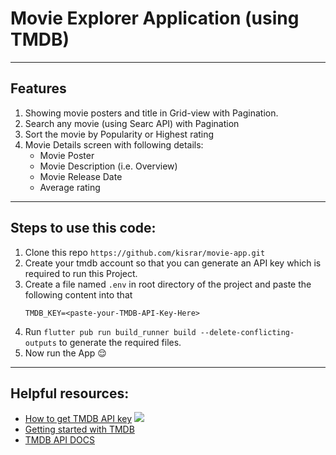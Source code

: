 # Movie Explorer Application (using TMDB)
___
## Features
1. Showing movie posters and title in Grid-view with Pagination.
2. Search any movie (using Searc API) with Pagination
3. Sort the movie by Popularity or Highest rating
4. Movie Details screen with following details:
    - Movie Poster
    - Movie Description (i.e. Overview)
    - Movie Release Date
    - Average rating  

___

## Steps to use this code:
1. Clone this repo `https://github.com/kisrar/movie-app.git`
2. Create your tmdb account so that you can generate an API key which is required to run this Project.
3. Create a file named `.env` in root directory of the project and paste the following content into that
    ```
    TMDB_KEY=<paste-your-TMDB-API-Key-Here>
    ``` 
4. Run `flutter pub run build_runner build --delete-conflicting-outputs` to generate the required files.
5. Now run the App :relieved:
___
## Helpful resources:
- [How to get TMDB API key](https://youtu.be/FlFyrOEz2S4)
[![](https://markdown-videos.deta/youtube/FlFyrOEz2S4)](https://youtu.be/FlFyrOEz2S4)
- [Getting started with TMDB](https://developers.themoviedb.org/3/getting-started/introduction)
- [TMDB API DOCS](https://www.themoviedb.org/documentation/api)


